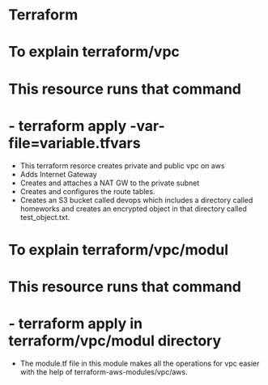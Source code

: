 # Terraform
# To explain terraform/vpc
# This resource runs that command 

# - terraform apply -var-file=variable.tfvars 


- This terraform resorce creates private and public vpc on aws
- Adds Internet Gateway
- Creates and attaches a NAT GW to the private subnet
- Creates and configures the route tables.
- Creates an S3 bucket called devops which includes a directory called homeworks and 
  creates an encrypted object in that directory called test_object.txt.

# To explain terraform/vpc/modul
# This resource runs that command 

# - terraform apply in terraform/vpc/modul directory 


- The module.tf file in this module makes all the operations for vpc easier with the help of terraform-aws-modules/vpc/aws. 
